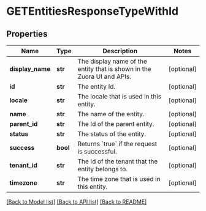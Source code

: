 # GETEntitiesResponseTypeWithId

## Properties
Name | Type | Description | Notes
------------ | ------------- | ------------- | -------------
**display_name** | **str** | The display name of the entity that is shown in the Zuora UI and APIs. | [optional] 
**id** | **str** | The entity Id. | [optional] 
**locale** | **str** | The locale that is used in this entity. | [optional] 
**name** | **str** | The name of the entity. | [optional] 
**parent_id** | **str** | The Id of the parent entity. | [optional] 
**status** | **str** | The status of the entity. | [optional] 
**success** | **bool** | Returns &#x60;true&#x60; if the request is successful. | [optional] 
**tenant_id** | **str** | The Id of the tenant that the entity belongs to. | [optional] 
**timezone** | **str** | The time zone that is used in this entity. | [optional] 

[[Back to Model list]](../README.md#documentation-for-models) [[Back to API list]](../README.md#documentation-for-api-endpoints) [[Back to README]](../README.md)

